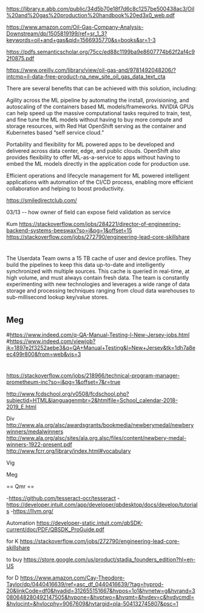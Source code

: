 https://library.e.abb.com/public/34d5b70e18f7d6c8c1257be500438ac3/Oil%20and%20gas%20production%20handbook%20ed3x0_web.pdf


https://www.amazon.com/Oil-Gas-Company-Analysis-Downstream/dp/1505819199/ref=sr_1_3?keywords=oil+and+gas&qid=1566935770&s=books&sr=1-3

https://pdfs.semanticscholar.org/75cc/ed88c1199ba9e8607774b62f2af4c92f0875.pdf

https://www.oreilly.com/library/view/oil-gas-and/9781492048206/?intcmp=il-data-free-product-na_new_site_oil_gas_data_text_cta

There are several benefits that can be achieved with this solution, including:

Agility across the ML pipeline by automating the install, provisioning, and autoscaling of the containers based ML models/frameworks.  NVIDIA GPUs can help speed up the massive computational tasks required to train, test, and fine tune the ML models without having to buy more compute and storage resources, with Red Hat OpenShift serving as the container and Kubernetes based “self service cloud.”

Portability and flexibility for ML powered apps to be developed and delivered across data center, edge, and public clouds. OpenShift also provides flexibility to offer ML-as-a-service to apps without having to embed the ML models directly in the application code for production use.

Efficient operations and lifecycle management for ML powered intelligent applications with automation of the CI/CD process, enabling more efficient collaboration and helping to boost productivity.

https://smiledirectclub.com/


03/13
  -- how owner of field can expose field validation as service


Kum
https://stackoverflow.com/jobs/284221/director-of-engineering-backend-systems-beeswax?so=i&pg=1&offset=15
https://stackoverflow.com/jobs/272790/engineering-lead-core-skillshare


#
The Userdata Team owns a 15 TB cache of user and device profiles. They build the pipelines to keep this data up-to-date and intelligently synchronized with multiple sources. This cache is queried in real-time, at high volume, and must always contain fresh data. The team is constantly experimenting with new technologies and leverages a wide range of data storage and processing techniques ranging from cloud data warehouses to sub-millisecond lookup key/value stores. 

#

## Meg
#https://www.indeed.com/q-QA-Manual-Testing-l-New-Jersey-jobs.html
#https://www.indeed.com/viewjob?jk=1897e2f3252aebe3&q=QA+Manual+Testing&l=New+Jersey&tk=1dh7a8eec499r800&from=web&vjs=3
#


https://stackoverflow.com/jobs/218966/technical-program-manager-prometheum-inc?so=i&pg=1&offset=7&r=true

http://www.fcdschool.org/v0508/fcdschool.php?subjectid=HTML&languagenmbr=2&htmlfile=School_calendar-2018-2019_E.html

Div
http://www.ala.org/alsc/awardsgrants/bookmedia/newberymedal/newberywinners/medalwinners
http://www.ala.org/alsc/sites/ala.org.alsc/files/content/newbery-medal-winners-1922-present.pdf
http://www.fcrr.org/library/index.html#vocabulary

Vig

Meg

== Qmr ==

-https://github.com/tesseract-ocr/tesseract
-https://developer.intuit.com/app/developer/qbdesktop/docs/develop/tutorials
-https://llvm.org/


Automation
https://developer-static.intuit.com/qbSDK-current/doc/PDF/QBSDK_ProGuide.pdf


for K
https://stackoverflow.com/jobs/272790/engineering-lead-core-skillshare


to buy
https://store.google.com/us/product/stadia_founders_edition?hl=en-US


for D
https://www.amazon.com/Cay-Theodore-Taylor/dp/0440416639/ref=asc_df_0440416639/?tag=hyprod-20&linkCode=df0&hvadid=312655151667&hvpos=1o1&hvnetw=g&hvrand=3080648280492147505&hvpone=&hvptwo=&hvqmt=&hvdev=c&hvdvcmdl=&hvlocint=&hvlocphy=9067609&hvtargid=pla-504132745807&psc=1
